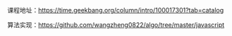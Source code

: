 课程地址：https://time.geekbang.org/column/intro/100017301?tab=catalog

算法实现：https://github.com/wangzheng0822/algo/tree/master/javascript